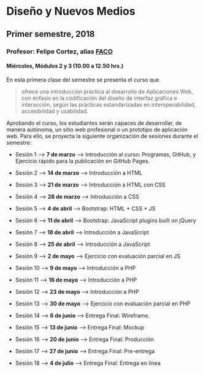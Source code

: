 # Diseño y Nuevos Medios
## Primer semestre, 2018
### Profesor: Felipe Cortez, alias [FACO](http://profesor.faco.cl)

#### Miércoles, Módulos 2 y 3 (10.00 a 12.50 hrs.)

En esta primera clase del semestre se presenta el curso que

>ofrece una introducción práctica al desarrollo de Aplicaciones Web, con énfasis en la codificación del diseño de interfaz gráfica e interacción, según las prácticas estandarizadas en interoperabilidad, accesibilidad y usabilidad.

Aprobando el curso, los estudiantes serán capaces de desarrollar, de manera autónoma, un sitio web profesional o un prototipo de aplicación web. Para ello, se proyecta la siguiente organización de sesiones durante el semestre:

- Sesión 1 --> **7 de marzo** --> Introducción al curso: Programas, GitHub, y Ejercicio rápido para la publicación en GitHub Pages.

- Sesión 2 --> **14 de marzo** --> Introducción a HTML

- Sesión 3 --> **21 de marzo** --> Introducción a HTML con CSS

- Sesión 4 --> **28 de marzo**  --> Introducción a CSS

- Sesión 5 --> **4 de abril**  --> Bootstrap: HTML + CSS + JS

- Sesión 6 --> **11 de abril**  --> Bootstrap: JavaScript plugins built on jQuery

- Sesión 7 --> **18 de abril**  --> Introducción a JavaScript

- Sesión 8 --> **25 de abril**  --> Introducción a JavaScript

- Sesión 9 --> **2 de mayo** --> Ejercicio con evaluación parcial en JS

- Sesión 10 --> **9 de mayo** --> Introducción a PHP

- Sesión 11 --> **16 de mayo** --> Introducción a PHP

- Sesión 12 --> **23 de mayo** --> Introducción a PHP

- Sesión 13 --> **30 de mayo** --> Ejercicio con evaluación parcial en PHP

- Sesión 14 --> **6 de junio** --> Entrega Final: Wireframe.

- Sesión 15 --> **13 de junio** --> Entrega Final: Mockup

- Sesión 16 --> **20 de junio** --> Entrega Final: Producción

- Sesión 17 --> **27 de junio** --> Entrega Final: Pre-entrega

- Sesión 18 --> **4 de julio** --> Entrega Final: Entrega en línea
